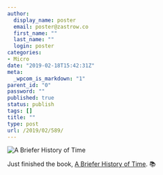 ```yaml
---
author:
  display_name: poster
  email: poster@zastrow.co
  first_name: ""
  last_name: ""
  login: poster
categories:
- Micro
date: "2019-02-18T15:42:31Z"
meta:
  _wpcom_is_markdown: "1"
parent_id: "0"
password: ""
published: true
status: publish
tags: []
title: ""
type: post
url: /2019/02/589/
---
```

<p><img src="https://i.gr-assets.com/images/S/compressed.photo.goodreads.com/books/1293544209l/10049627.jpg" alt="A Briefer History of Time" /></p>

<p>Just finished the book, <a href="https://www.goodreads.com/review/show/2717532150?utm_medium=api&amp;utm_source=rss">A Briefer History of Time</a>. 📚</p>